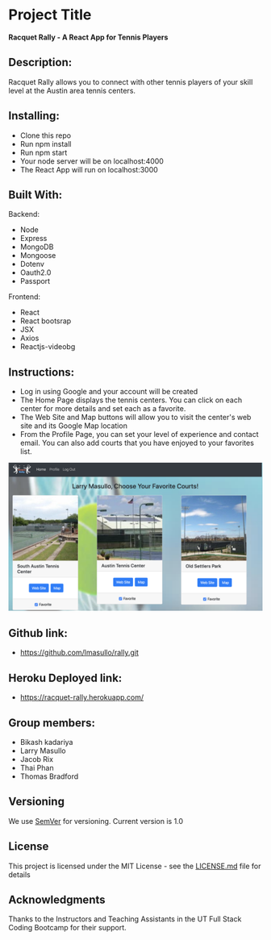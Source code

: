 # Project Title

**Racquet Rally - A React App for Tennis Players**

## Description:

Racquet Rally allows you to connect with other tennis players of your skill level at the Austin area tennis centers.

## Installing:

- Clone this repo
- Run npm install
- Run npm start
- Your node server will be on localhost:4000
- The React App will run on localhost:3000

## Built With:

Backend:

- Node
- Express
- MongoDB
- Mongoose
- Dotenv
- Oauth2.0
- Passport

Frontend:

- React
- React bootsrap
- JSX
- Axios
- Reactjs-videobg

## Instructions:

- Log in using Google and your account will be created
- The Home Page displays the tennis centers. You can click on each center for more details and set each as a favorite.
- The Web Site and Map buttons will allow you to visit the center's web site and its Google Map location
- From the Profile Page, you can set your level of experience and contact email. You can also add courts that you have enjoyed to your favorites list.

![alt text](client/public/images/rally-readme.png "Home Page")

## Github link:

- https://github.com/lmasullo/rally.git

## Heroku Deployed link:

- https://racquet-rally.herokuapp.com/

## Group members:

- Bikash kadariya
- Larry Masullo
- Jacob Rix
- Thai Phan
- Thomas Bradford

## Versioning

We use [SemVer](http://semver.org/) for versioning.
Current version is 1.0

## License

This project is licensed under the MIT License - see the [LICENSE.md](LICENSE.md) file for details

## Acknowledgments

Thanks to the Instructors and Teaching Assistants in the UT Full Stack Coding Bootcamp for their support.
